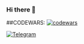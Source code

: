 ### Hi there 👋
##CODEWARS:
[![codewars](https://www.codewars.com/users/Ori-wiki/badges/small)](https://www.codewars.com/users/Ori-wiki) 

[![Telegram](https://solina-avto.ru/images/tg_logo.png)](https://t.me/Muda_jo)


<!--
**Ori-wiki/Ori-wiki** is a ✨ _special_ ✨ repository because its `README.md` (this file) appears on your GitHub profile.

Here are some ideas to get you started:

- 🔭 I’m currently working on ...
- 🌱 I’m currently learning ...
- 👯 I’m looking to collaborate on ...
- 🤔 I’m looking for help with ...
- 💬 Ask me about ...
- 📫 How to reach me: ...
- 😄 Pronouns: ...
- ⚡ Fun fact: ...
-->

